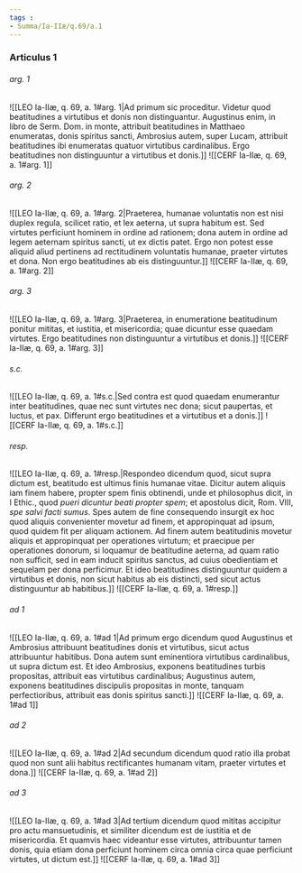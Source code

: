 ```yaml
---
tags : 
- Summa/Ia-IIæ/q.69/a.1
---
```


### Articulus 1

###### arg. 1
![[LEO Ia-IIæ, q. 69, a. 1#arg. 1|Ad primum sic proceditur. Videtur quod beatitudines a virtutibus et donis non distinguantur. Augustinus enim, in libro de Serm. Dom. in monte, attribuit beatitudines in Matthaeo enumeratas, donis spiritus sancti, Ambrosius autem, super Lucam, attribuit beatitudines ibi enumeratas quatuor virtutibus cardinalibus. Ergo beatitudines non distinguuntur a virtutibus et donis.]]
![[CERF Ia-IIæ, q. 69, a. 1#arg. 1]]

###### arg. 2
![[LEO Ia-IIæ, q. 69, a. 1#arg. 2|Praeterea, humanae voluntatis non est nisi duplex regula, scilicet ratio, et lex aeterna, ut supra habitum est. Sed virtutes perficiunt hominem in ordine ad rationem; dona autem in ordine ad legem aeternam spiritus sancti, ut ex dictis patet. Ergo non potest esse aliquid aliud pertinens ad rectitudinem voluntatis humanae, praeter virtutes et dona. Non ergo beatitudines ab eis distinguuntur.]]
![[CERF Ia-IIæ, q. 69, a. 1#arg. 2]]

###### arg. 3
![[LEO Ia-IIæ, q. 69, a. 1#arg. 3|Praeterea, in enumeratione beatitudinum ponitur mititas, et iustitia, et misericordia; quae dicuntur esse quaedam virtutes. Ergo beatitudines non distinguuntur a virtutibus et donis.]]
![[CERF Ia-IIæ, q. 69, a. 1#arg. 3]]

###### s.c.
![[LEO Ia-IIæ, q. 69, a. 1#s.c.|Sed contra est quod quaedam enumerantur inter beatitudines, quae nec sunt virtutes nec dona; sicut paupertas, et luctus, et pax. Differunt ergo beatitudines et a virtutibus et a donis.]]
![[CERF Ia-IIæ, q. 69, a. 1#s.c.]]

###### resp.
![[LEO Ia-IIæ, q. 69, a. 1#resp.|Respondeo dicendum quod, sicut supra dictum est, beatitudo est ultimus finis humanae vitae. Dicitur autem aliquis iam finem habere, propter spem finis obtinendi, unde et philosophus dicit, in I Ethic., quod *pueri dicuntur beati propter spem*; et apostolus dicit, Rom. VIII, *spe salvi facti sumus*. Spes autem de fine consequendo insurgit ex hoc quod aliquis convenienter movetur ad finem, et appropinquat ad ipsum, quod quidem fit per aliquam actionem. Ad finem autem beatitudinis movetur aliquis et appropinquat per operationes virtutum; et praecipue per operationes donorum, si loquamur de beatitudine aeterna, ad quam ratio non sufficit, sed in eam inducit spiritus sanctus, ad cuius obedientiam et sequelam per dona perficimur. Et ideo beatitudines distinguuntur quidem a virtutibus et donis, non sicut habitus ab eis distincti, sed sicut actus distinguuntur ab habitibus.]]
![[CERF Ia-IIæ, q. 69, a. 1#resp.]]

###### ad 1
![[LEO Ia-IIæ, q. 69, a. 1#ad 1|Ad primum ergo dicendum quod Augustinus et Ambrosius attribuunt beatitudines donis et virtutibus, sicut actus attribuuntur habitibus. Dona autem sunt eminentiora virtutibus cardinalibus, ut supra dictum est. Et ideo Ambrosius, exponens beatitudines turbis propositas, attribuit eas virtutibus cardinalibus; Augustinus autem, exponens beatitudines discipulis propositas in monte, tanquam perfectioribus, attribuit eas donis spiritus sancti.]]
![[CERF Ia-IIæ, q. 69, a. 1#ad 1]]

###### ad 2
![[LEO Ia-IIæ, q. 69, a. 1#ad 2|Ad secundum dicendum quod ratio illa probat quod non sunt alii habitus rectificantes humanam vitam, praeter virtutes et dona.]]
![[CERF Ia-IIæ, q. 69, a. 1#ad 2]]

###### ad 3
![[LEO Ia-IIæ, q. 69, a. 1#ad 3|Ad tertium dicendum quod mititas accipitur pro actu mansuetudinis, et similiter dicendum est de iustitia et de misericordia. Et quamvis haec videantur esse virtutes, attribuuntur tamen donis, quia etiam dona perficiunt hominem circa omnia circa quae perficiunt virtutes, ut dictum est.]]
![[CERF Ia-IIæ, q. 69, a. 1#ad 3]]

